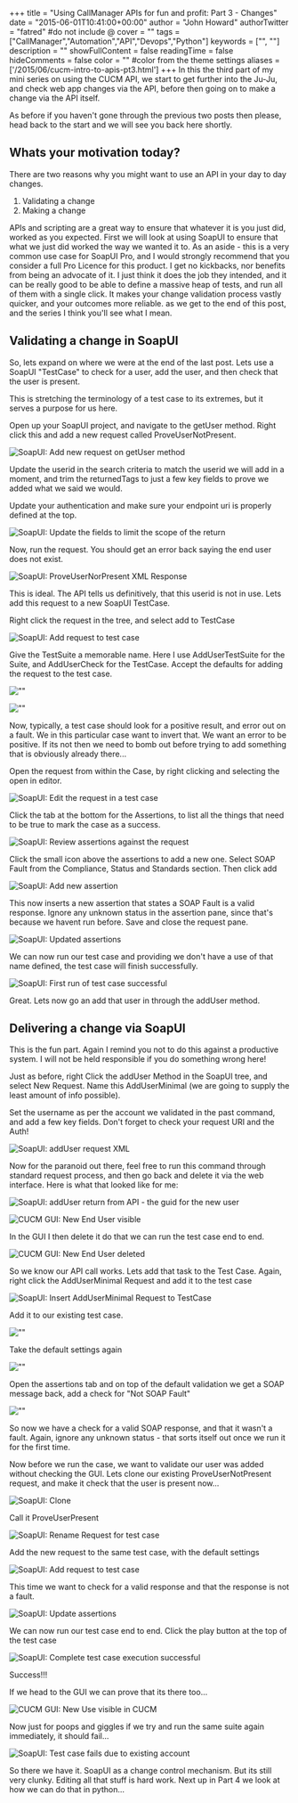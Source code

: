 +++
title = "Using CallManager APIs for fun and profit: Part 3 - Changes"
date = "2015-06-01T10:41:00+00:00"
author = "John Howard"
authorTwitter = "fatred" #do not include @
cover = ""
tags = ["CallManager","Automation","API","Devops","Python"]
keywords = ["", ""]
description = ""
showFullContent = false
readingTime = false
hideComments = false
color = "" #color from the theme settings
aliases = ['/2015/06/cucm-intro-to-apis-pt3.html']
+++
In this the third part of my mini series on using the CUCM API, we start to get further into the Ju-Ju, and check web app changes via the API, before then going on to make a change via the API itself.

As before if you haven't gone through the previous two posts then please, head back to the start and we will see you back here shortly.

## Whats your motivation today?

There are two reasons why you might want to use an API in your day to day changes.

1. Validating a change
2. Making a change

APIs and scripting are a great way to ensure that whatever it is you just did, worked as you expected. First we will look at using SoapUI to ensure that what we just did worked the way we wanted it to. As an aside - this is a very common use case for SoapUI Pro, and I would strongly recommend that you consider a full Pro Licence for this product.  I get no kickbacks, nor benefits from being an advocate of it.  I just think it does the job they intended, and it can be really good to be able to define a massive heap of tests, and run all of them with a single click.  It makes your change validation process vastly quicker, and your outcomes more reliable.  as we get to the end of this post, and the series I think you'll see what I mean.

## Validating a change in SoapUI

So, lets expand on where we were at the end of the last post.  Lets use a SoapUI "TestCase" to check for a user, add the user, and then check that the user is present.

This is stretching the terminology of a test case to its extremes, but it serves a purpose for us here.

Open up your SoapUI project, and navigate to the getUser method.  Right click this and add a new request called ProveUserNotPresent.

![SoapUI: Add new request on getUser method](/img/call-manager-api-part3/soapuiAddRequestProveUserNotPresent.PNG)

Update the userid in the search criteria to match the userid we will add in a moment, and trim the returnedTags to just a few key fields to prove we added what we said we would.

Update your authentication and make sure your endpoint uri is properly defined at the top.


![SoapUI: Update the fields to limit the scope of the return](/img/call-manager-api-part3/soapuiAddRequestProveUserNotPresent-XMLFields.PNG)

Now, run the request.  You should get an error back saying the end user does not exist.

![SoapUI: ProveUserNorPresent XML Response](/img/call-manager-api-part3/soapuiAddRequestProveUserNotPresent-response.PNG)

This is ideal.  The API tells us definitively, that this userid is not in use.  Lets add this request to a new SoapUI TestCase.

Right click the request in the tree, and select add to TestCase

![SoapUI: Add request to test case](/img/call-manager-api-part3/soapuiAddRequestProveUserNotPresentToTestCase.png)

Give the TestSuite a memorable name.  Here I use AddUserTestSuite for the Suite, and AddUserCheck for the TestCase.  Accept the defaults for adding the request to the test case.

![""](/img/call-manager-api-part3/soapuiAddNewTestSuite.PNG)

![""](/img/call-manager-api-part3/soapuiAddRequestToTestCase.PNG)

Now, typically, a test case should look for a positive result, and error out on a fault.  We in this particular case want to invert that.  We want an error to be positive.  If its not then we need to bomb out before trying to add something that is obviously already there...

Open the request from within the Case, by right clicking and selecting the open in editor.

![SoapUI: Edit the request in a test case](/img/call-manager-api-part3/soapuiEditRequest.png)

Click the tab at the bottom for the Assertions, to list all the things that need to be true to mark the case as a success.

![SoapUI: Review assertions against the request](/img/call-manager-api-part3/soapuiEditRequestAssertions.PNG)

Click the small icon above the assertions to add a new one.  Select SOAP Fault from the Compliance, Status and Standards section.  Then click add

![SoapUI: Add new assertion](/img/call-manager-api-part3/soapuiEditRequestAssertions-AddSoapFault.PNG)

This now inserts a new assertion that states a SOAP Fault is a valid response.  Ignore any unknown status in the assertion pane, since that's because we havent run before. Save and close the request pane.

![SoapUI: Updated assertions](/img/call-manager-api-part3/soapuiEditRequestAssertions-complete.PNG)

We can now run our test case and providing we don't have a use of that name defined, the test case will finish successfully.

![SoapUI: First run of test case successful](/img/call-manager-api-part3/soapuiTestCaseSuccess.PNG)

Great.  Lets now go an add that user in through the addUser method.

## Delivering a change via SoapUI

This is the fun part.  Again I remind you not to do this against a productive system. I will not be held responsible if you do something wrong here!

Just as before, right Click the addUser Method in the SoapUI tree, and select New Request. Name this AddUserMinimal (we are going to supply the least amount of info possible).

Set the username as per the account we validated in the past command, and add a few key fields.  Don't forget to check your request URI and the Auth!

![SoapUI: addUser request XML](/img/call-manager-api-part3/soapuiAddUserRequest.PNG)

Now for the paranoid out there, feel free to run this command through standard request process, and then go back and delete it via the web interface.  Here is what that looked like for me:

![SoapUI: addUser return from API - the guid for the new user](/img/call-manager-api-part3/soapuiAddUserResponse.PNG)

![CUCM GUI: New End User visible](/img/call-manager-api-part3/guiNewEndUserAppears.PNG)

In the GUI I then delete it do that we can run the test case end to end.

![CUCM GUI: New End User deleted](/img/call-manager-api-part3/guiNewEndUserDelete.PNG)

So we know our API call works.  Lets add that task to the Test Case.  Again, right click the AddUserMinimal Request and add it to the test case

![SoapUI: Insert AddUserMinimal Request to TestCase](/img/call-manager-api-part3/soapuiInsertAddUserMinimaltoTestCase.png)

Add it to our existing test case.

![""](/img/call-manager-api-part3/soapuiInsertAddUserMinimaltoTestCase-dialog.png)

Take the default settings again

![""](/img/call-manager-api-part3/soapuiInsertAddUserMinimaltoTestCase-settings.png)

Open the assertions tab and on top of the default validation we get a SOAP message back, add a check for "Not SOAP Fault"

![""](/img/call-manager-api-part3/soapuiInsertAddUserMinimaltoTestCase-assertions.png)

So now we have a check for a valid SOAP response, and that it wasn't a fault.  Again, ignore any unknown status - that sorts itself out once we run it for the first time.

Now before we run the case, we want to validate our user was added without checking the GUI.  Lets clone our existing ProveUserNotPresent request, and make it check that the user is present now...

![SoapUI: Clone](/img/call-manager-api-part3/soapuiCloneGetUserRequest.png)

Call it ProveUserPresent

![SoapUI: Rename Request for test case](/img/call-manager-api-part3/soapuiCloneGetUserRequest-naming.PNG)

Add the new request to the same test case, with the default settings

![SoapUI: Add request to test case](/img/call-manager-api-part3/soapuiAddProveUserPresentToTestCase.png)

This time we want to check for a valid response and that the response is not a fault.

![SoapUI: Update assertions](/img/call-manager-api-part3/soapuiProveUserPresentAssertions.PNG)

We can now run our test case end to end. Click the play button at the top of the test case

![SoapUI: Complete test case execution successful](/img/call-manager-api-part3/soapuiFullTestCaseSuccess.PNG)

Success!!!

If we head to the GUI we can prove that its there too...

![CUCM GUI: New Use visible in CUCM](/img/call-manager-api-part3/guiNewEndUserValidated.PNG)

Now just for poops and giggles if we try and run the same suite again immediately, it should fail...

![SoapUI: Test case fails due to existing account](/img/call-manager-api-part3/soapuiFullTestCaseFail.PNG)

So there we have it.  SoapUI as a change control mechanism.  But its still very clunky. Editing all that stuff is hard work.  Next up in Part 4 we look at how we can do that in python...
